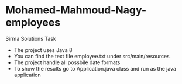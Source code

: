 # Mohamed-Mahmoud-Nagy-employees
Sirma Solutions Task

- The project uses Java 8
- You can find the text file employee.txt under src/main/resources
- The project handle all possbile date formats
- To show the results go to Application.java class and run as the java application
